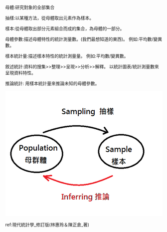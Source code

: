母體:研究對象的全部集合

抽樣:以某種方法，從母體取出元素作為樣本。

樣本:從母體取出部分元素組合而成的集合，為母體的一部分。

母體參數:描述母體特性的統計測量數。(我們最想知道的東西)。
例如:平均數/變異數。
  
樣本統計量:描述樣本特性的統計測量量。
例如:平均數/變異數。

敘述統計:資料的搜集>>整理>>呈現>>分析>>解釋。
以統計圖表/統計測量數來呈現資料特性。

推論統計:	用樣本統計量來推論未知的母體參數。

![推論](https://github.com/Joker01010101/Study/blob/master/%E7%B5%B1%E8%A8%88%E8%A7%80%E5%BF%B5/%E6%8E%A8%E8%AB%96.png)

ref:現代統計學_修訂版(林惠玲＆陳正倉_著)

